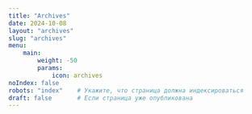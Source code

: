 ```yaml
---
title: "Archives"
date: 2024-10-08
layout: "archives"
slug: "archives"
menu:
    main:
        weight: -50
        params: 
            icon: archives
noIndex: false
robots: "index"    # Укажите, что страница должна индексироваться
draft: false       # Если страница уже опубликована
---
```

